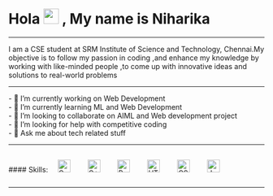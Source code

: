 <h1> Hola <img src="https://media.giphy.com/media/hvRJCLFzcasrR4ia7z/giphy.gif" width="30px"> , My name is Niharika</h1>
<hr>
I am a CSE student at SRM Institute of Science and Technology, Chennai.My objective is to follow my passion in coding ,and enhance my knowledge by working with like-minded people ,to come up with innovative ideas and solutions to real-world problems
<hr>
- 🔭 I’m currently working on Web Development<br>
- 🌱 I’m currently learning ML and Web Development<br>
- 👯 I’m looking to collaborate on AIML and Web development project<br>
- 🤔 I’m looking for help with competitive coding<br>
- 💬 Ask me about tech related stuff<br>
<hr>
#### Skills:
  <img style="margin: 15px" src="https://cdn.iconscout.com/icon/free/png-64/c-programming-569564.png" alt="C" height="25" />
  <img style="margin: 15px" src="https://sdtimes.com/wp-content/uploads/2018/03/cpppp.png" alt="C++" height="25" />
  <img style="margin: 15px" src="https://cdn.iconscout.com/icon/free/png-64/python-14-569257.png" alt="Python" height="25" />
  <img style="margin: 15px" src="https://cdn.iconscout.com/icon/free/png-64/html-2752158-2284975.png" alt="HTML" height="25" />
  <img style="margin: 15px" src="https://cdn.iconscout.com/icon/free/png-64/css-131-722685.png" alt="CSS" height="25" />
  <img style="margin: 15px" src="https://cdn.iconscout.com/icon/free/png-64/javascript-1-225993.png" alt="Javascript" height="25" />
<hr>
